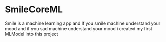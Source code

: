 # SmileCoreML
Smile is a machine learning app and If you smile machine understand your mood and if you sad machine understand your mood i created my first MLModel into this project
